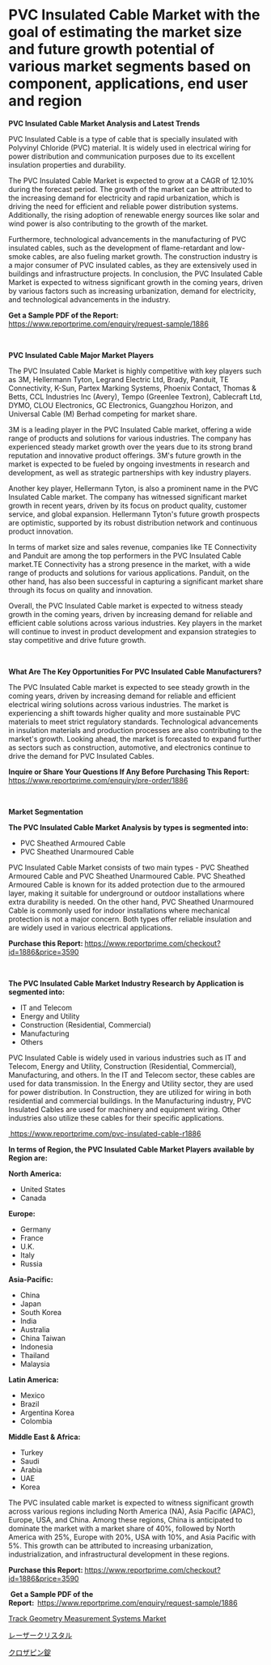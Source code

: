 <p><h1>PVC Insulated Cable Market with the goal of estimating the market size and future growth potential of various market segments based on component, applications, end user and region</h1></p><p><strong>PVC Insulated Cable Market Analysis and Latest Trends</strong></p>
<p><p>PVC Insulated Cable is a type of cable that is specially insulated with Polyvinyl Chloride (PVC) material. It is widely used in electrical wiring for power distribution and communication purposes due to its excellent insulation properties and durability.</p><p>The PVC Insulated Cable Market is expected to grow at a CAGR of 12.10% during the forecast period. The growth of the market can be attributed to the increasing demand for electricity and rapid urbanization, which is driving the need for efficient and reliable power distribution systems. Additionally, the rising adoption of renewable energy sources like solar and wind power is also contributing to the growth of the market.</p><p>Furthermore, technological advancements in the manufacturing of PVC insulated cables, such as the development of flame-retardant and low-smoke cables, are also fueling market growth. The construction industry is a major consumer of PVC insulated cables, as they are extensively used in buildings and infrastructure projects. In conclusion, the PVC Insulated Cable Market is expected to witness significant growth in the coming years, driven by various factors such as increasing urbanization, demand for electricity, and technological advancements in the industry.</p></p>
<p><strong>Get a Sample PDF of the Report:&nbsp;</strong> <a href="https://www.reportprime.com/enquiry/request-sample/1886">https://www.reportprime.com/enquiry/request-sample/1886</a></p>
<p>&nbsp;</p>
<p><strong>PVC Insulated Cable Major Market Players</strong></p>
<p><p>The PVC Insulated Cable Market is highly competitive with key players such as 3M, Hellermann Tyton, Legrand Electric Ltd, Brady, Panduit, TE Connectivity, K-Sun, Partex Marking Systems, Phoenix Contact, Thomas & Betts, CCL Industries Inc (Avery), Tempo (Greenlee Textron), Cablecraft Ltd, DYMO, CLOU Electronics, GC Electronics, Guangzhou Horizon, and Universal Cable (M) Berhad competing for market share.</p><p>3M is a leading player in the PVC Insulated Cable market, offering a wide range of products and solutions for various industries. The company has experienced steady market growth over the years due to its strong brand reputation and innovative product offerings. 3M's future growth in the market is expected to be fueled by ongoing investments in research and development, as well as strategic partnerships with key industry players.</p><p>Another key player, Hellermann Tyton, is also a prominent name in the PVC Insulated Cable market. The company has witnessed significant market growth in recent years, driven by its focus on product quality, customer service, and global expansion. Hellermann Tyton's future growth prospects are optimistic, supported by its robust distribution network and continuous product innovation.</p><p>In terms of market size and sales revenue, companies like TE Connectivity and Panduit are among the top performers in the PVC Insulated Cable market.TE Connectivity has a strong presence in the market, with a wide range of products and solutions for various applications. Panduit, on the other hand, has also been successful in capturing a significant market share through its focus on quality and innovation.</p><p>Overall, the PVC Insulated Cable market is expected to witness steady growth in the coming years, driven by increasing demand for reliable and efficient cable solutions across various industries. Key players in the market will continue to invest in product development and expansion strategies to stay competitive and drive future growth.</p></p>
<p>&nbsp;</p>
<p><strong>What Are The Key Opportunities For PVC Insulated Cable Manufacturers?</strong></p>
<p><p>The PVC Insulated Cable market is expected to see steady growth in the coming years, driven by increasing demand for reliable and efficient electrical wiring solutions across various industries. The market is experiencing a shift towards higher quality and more sustainable PVC materials to meet strict regulatory standards. Technological advancements in insulation materials and production processes are also contributing to the market's growth. Looking ahead, the market is forecasted to expand further as sectors such as construction, automotive, and electronics continue to drive the demand for PVC Insulated Cables.</p></p>
<p><strong>Inquire or Share Your Questions If Any Before Purchasing This Report:</strong> <a href="https://www.reportprime.com/enquiry/pre-order/1886">https://www.reportprime.com/enquiry/pre-order/1886</a></p>
<p>&nbsp;</p>
<p><strong>Market Segmentation</strong></p>
<p><strong>The PVC Insulated Cable Market Analysis by types is segmented into:</strong></p>
<p><ul><li>PVC Sheathed Armoured Cable</li><li>PVC Sheathed Unarmoured Cable</li></ul></p>
<p><p>PVC Insulated Cable Market consists of two main types - PVC Sheathed Armoured Cable and PVC Sheathed Unarmoured Cable. PVC Sheathed Armoured Cable is known for its added protection due to the armoured layer, making it suitable for underground or outdoor installations where extra durability is needed. On the other hand, PVC Sheathed Unarmoured Cable is commonly used for indoor installations where mechanical protection is not a major concern. Both types offer reliable insulation and are widely used in various electrical applications.</p></p>
<p><strong>Purchase this Report:&nbsp;</strong><a href="https://www.reportprime.com/checkout?id=1886&price=3590">https://www.reportprime.com/checkout?id=1886&price=3590</a></p>
<p>&nbsp;</p>
<p><strong>The PVC Insulated Cable Market Industry Research by Application is segmented into:</strong></p>
<p><ul><li>IT and Telecom</li><li>Energy and Utility</li><li>Construction (Residential, Commercial)</li><li>Manufacturing</li><li>Others</li></ul></p>
<p><p>PVC Insulated Cable is widely used in various industries such as IT and Telecom, Energy and Utility, Construction (Residential, Commercial), Manufacturing, and others. In the IT and Telecom sector, these cables are used for data transmission. In the Energy and Utility sector, they are used for power distribution. In Construction, they are utilized for wiring in both residential and commercial buildings. In the Manufacturing industry, PVC Insulated Cables are used for machinery and equipment wiring. Other industries also utilize these cables for their specific applications.</p></p>
<p><a href="https://www.reportprime.com/pvc-insulated-cable-r1886">&nbsp;https://www.reportprime.com/pvc-insulated-cable-r1886</a></p>
<p><strong>In terms of Region, the PVC Insulated Cable Market Players available by Region are:</strong></p>
<p>
    <p> <strong> North America: </strong>
        <ul>
            <li>United States</li>
            <li>Canada</li>
        </ul>
        </p> 
    <p> <strong> Europe: </strong>
        <ul>
            <li>Germany</li>
            <li>France</li>
            <li>U.K.</li>
            <li>Italy</li>
            <li>Russia</li>
        </ul>
        </p> 
    <p> <strong> Asia-Pacific: </strong>
        <ul>
            <li>China</li>
            <li>Japan</li>
            <li>South Korea</li>
            <li>India</li>
            <li>Australia</li>
            <li>China Taiwan</li>
            <li>Indonesia</li>
            <li>Thailand</li>
            <li>Malaysia</li>
        </ul>
        </p> 
    <p> <strong> Latin America: </strong>
        <ul>
            <li>Mexico</li>
            <li>Brazil</li>
            <li>Argentina Korea</li>
            <li>Colombia</li>
        </ul>
        </p> 
    <p> <strong> Middle East & Africa: </strong>
        <ul>
            <li>Turkey</li>
            <li>Saudi</li>
            <li>Arabia</li>
            <li>UAE</li>
            <li>Korea</li>
        </ul>
    </p>
    </p>
<p><p>The PVC insulated cable market is expected to witness significant growth across various regions including North America (NA), Asia Pacific (APAC), Europe, USA, and China. Among these regions, China is anticipated to dominate the market with a market share of 40%, followed by North America with 25%, Europe with 20%, USA with 10%, and Asia Pacific with 5%. This growth can be attributed to increasing urbanization, industrialization, and infrastructural development in these regions.</p></p>
<p><strong>Purchase this Report: </strong><a href="https://www.reportprime.com/checkout?id=1886&price=3590">https://www.reportprime.com/checkout?id=1886&price=3590</a></p>
<p>&nbsp;<strong>Get a Sample PDF of the Report:&nbsp;&nbsp;</strong><a href="https://www.reportprime.com/enquiry/request-sample/1886">https://www.reportprime.com/enquiry/request-sample/1886</a></p>
<p><strong></strong></p>
<p><p><a href="https://view.publitas.com/reportprime-1/track-geometry-measurement-systems-market-report-reveals-the-latest-trends-and-growth-opportunities-of-this-market/">Track Geometry Measurement Systems Market</a></p><p><a href="https://github.com/laurenreichert/Market-Research-Report-List-1/blob/main/154643576094.md">レーザークリスタル</a></p><p><a href="https://github.com/JanickJohns/Market-Research-Report-List-1/blob/main/401626871662.md">クロザピン錠</a></p></p>